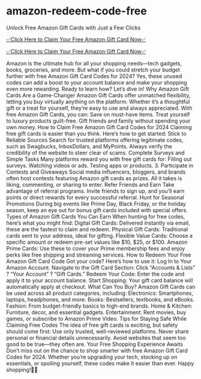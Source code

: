 # amazon-redeem-code-free
Unlock Free Amazon Gift Cards with Just a Few Clicks

[✅Click Here to Claim Your Free Amazon Gift Card Now✅](https://amazongiftcards.free.nf/)


[✅Click Here to Claim Your Free Amazon Gift Card Now✅](https://amazongiftcards.free.nf/)

Amazon is the ultimate hub for all your shopping needs—tech gadgets, books, groceries, and more. But what if you could stretch your budget further with free Amazon Gift Card Codes for 2024? Yes, these unused codes can add a boost to your account balance and make your shopping even more rewarding. Ready to learn how? Let’s dive in! Why Amazon Gift Cards Are a Game-Changer Amazon Gift Cards offer unmatched flexibility, letting you buy virtually anything on the platform. Whether it’s a thoughtful gift or a treat for yourself, they’re easy to use and always appreciated. With free Amazon Gift Cards, you can: Save on must-have items. Treat yourself to luxury products guilt-free. Gift friends and family without spending your own money. How to Claim Free Amazon Gift Card Codes for 2024 Claiming free gift cards is easier than you think. Here’s how to get started: Stick to Reliable Sources Search for trusted platforms offering legitimate codes, such as Swagbucks, InboxDollars, and MyPoints. Always verify the credibility of the website to steer clear of scams. Complete Surveys and Simple Tasks Many platforms reward you with free gift cards for: Filling out surveys. Watching videos or ads. Testing apps or products. 3. Participate in Contests and Giveaways Social media influencers, bloggers, and brands often host contests featuring Amazon gift cards as prizes. All it takes is liking, commenting, or sharing to enter. Refer Friends and Earn Take advantage of referral programs. Invite friends to sign up, and you’ll earn points or direct rewards for every successful referral. Hunt for Seasonal Promotions During big events like Prime Day, Black Friday, or the holiday season, keep an eye out for bonus gift cards included with special offers. Types of Amazon Gift Cards You Can Earn When hunting for free codes, here’s what you might find: Digital Gift Cards: Delivered instantly via email, these are the fastest to claim and redeem. Physical Gift Cards: Traditional cards sent to your address, ideal for gifting. Flexible Value Cards: Choose a specific amount or redeem pre-set values like $10, $25, or $100. Amazon Prime Cards: Use these to cover your Prime membership fees and enjoy perks like free shipping and streaming services. How to Redeem Your Free Amazon Gift Card Code Got your code? Here’s how to use it: Log In to Your Amazon Account. Navigate to the Gift Card Section: Click “Accounts & Lists” ? “Your Account” ? “Gift Cards.” Redeem Your Code: Enter the code and apply it to your account balance. Start Shopping: Your gift card balance will automatically apply at checkout. What Can You Buy? Amazon Gift Cards can be used across all product categories, including: Electronics: Smartphones, laptops, headphones, and more. Books: Bestsellers, textbooks, and eBooks. Fashion: From budget-friendly basics to high-end brands. Home & Kitchen: Furniture, decor, and essential gadgets. Entertainment: Rent movies, buy games, or subscribe to Amazon Prime Video. Tips for Staying Safe While Claiming Free Codes The idea of free gift cards is exciting, but safety should come first: Use only trusted, well-reviewed platforms. Never share personal or financial details unnecessarily. Avoid websites that seem too good to be true—they often are. Your Free Shopping Experience Awaits Don’t miss out on the chance to shop smarter with free Amazon Gift Card Codes for 2024. Whether you’re upgrading your tech, stocking up on essentials, or spoiling yourself, these codes make it easier than ever. Happy shopping!🎁🎁
